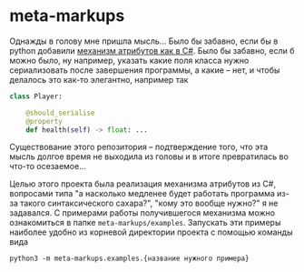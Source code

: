 # meta-markups

Однажды в голову мне пришла мысль... Было бы забавно, если бы в python добавили [механизм атрибутов как в C#](https://learn.microsoft.com/en-us/dotnet/csharp/advanced-topics/reflection-and-attributes/). Было бы забавно, если б можно было, ну например, указать какие поля класса нужно сериализовать после завершения программы, а какие &ndash; нет, и чтобы делалось это как-то элегантно, например так
```python
class Player:

    @should_serialise
    @property
    def health(self) -> float: ...
``` 
Существование этого репозитория &ndash; подтверждение того, что эта мысль долгое время не выходила из головы и в итоге превратилась во что-то осезаемое... 

Целью этого проекта была реализация механизма атрибутов из C#, вопросами типа "а насколько медленее будет работать программа из-за такого синтаксического сахара?", "кому это вообще нужно?" я не задавался. С примерами работы получившегося механизма можно ознакомиться в папке `meta-markups/examples`. Запускать эти примеры наиболее удобно из корневой директории проекта с помощью команды вида
```
python3 -m meta-markups.examples.{название нужного примера}
``` 
